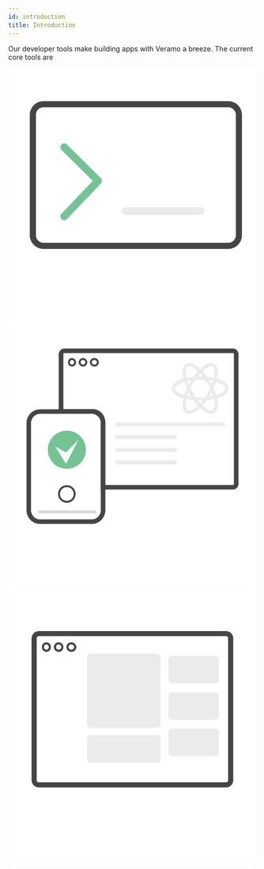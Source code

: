 ```yaml
---
id: introduction
title: Introduction
---
```


Our developer tools make building apps with Veramo a breeze. The current core tools are

[![veramo-devtool](../../static/img/devtool_veramo_cli.svg)](./veramo_cli.md)
[![veramo-devtool](../../static/img/devtool_veramo_react.svg)](./veramo_react.md)
[![veramo-devtool](../../static/img/devtool_veramo_agent_explorer.svg)](./agent_explorer.md)
